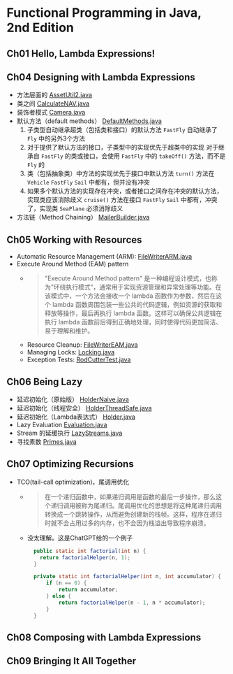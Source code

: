 # Functional Programming in Java, 2nd Edition

## Ch01 Hello, Lambda Expressions!


## Ch04 Designing with Lambda Expressions
- 方法层面的 [AssetUtil2.java](src/main/java/com/youngzy/book/fpij/ch04/AssetUtil2.java)
- 类之间 [CalculateNAV.java](src/main/java/com/youngzy/book/fpij/ch04/CalculateNAV.java)
- 装饰者模式 [Camera.java](src/main/java/com/youngzy/book/fpij/ch04/Camera.java)
- 默认方法（default methods） [DefaultMethods.java](src/main/java/com/youngzy/book/fpij/ch04/DefaultMethods.java)
  1. 子类型自动继承超类（包括类和接口）的默认方法
  `FastFly` 自动继承了 `Fly` 中的另外3个方法
  2. 对于提供了默认方法的接口，子类型中的实现优先于超类中的实现
  对于继承自 `FastFly` 的类或接口，会使用 `FastFly` 中的 `takeOff()` 方法，而不是 `Fly` 的
  3. 类（包括抽象类）中方法的实现优先于接口中默认方法
     `turn()` 方法在 `Vehicle` `FastFly` `Sail` 中都有，但并没有冲突
  4. 如果多个默认方法的实现存在冲突，或者接口之间存在冲突的默认方法，实现类应该消除歧义
     `cruise()` 方法在接口 `FastFly` `Sail` 中都有，冲突了，实现类 `SeaPlane` 必须消除歧义
- 方法链（Method Chaining） [MailerBuilder.java](src/main/java/com/youngzy/book/fpij/ch04/MailerBuilder.java)

## Ch05 Working with Resources
- Automatic Resource Management (ARM): [FileWriterARM.java](src/main/java/com/youngzy/book/fpij/ch05/FileWriterARM.java)
- Execute Around Method (EAM) pattern
  - > "Execute Around Method pattern" 是一种编程设计模式，也称为"环绕执行模式"，通常用于实现资源管理和异常处理等功能。在该模式中，一个方法会接收一个 lambda 函数作为参数，然后在这个 lambda 函数周围包装一些公共的代码逻辑，例如资源的获取和释放等操作，最后再执行 lambda 函数。这样可以确保公共逻辑在执行 lambda 函数前后得到正确地处理，同时使得代码更加简洁、易于理解和维护。
  - Resource Cleanup: [FileWriterEAM.java](src/main/java/com/youngzy/book/fpij/ch05/FileWriterEAM.java)
  - Managing Locks: [Locking.java](src/main/java/com/youngzy/book/fpij/ch05/Locking.java)
  - Exception Tests: [RodCutterTest.java](src/test/java/com/youngzy/book/fpij/ch05/RodCutterTest.java)

## Ch06 Being Lazy
- 延迟初始化（原始版） [HolderNaive.java](src/main/java/com/youngzy/book/fpij/ch06/HolderNaive.java)
- 延迟初始化（线程安全） [HolderThreadSafe.java](src/main/java/com/youngzy/book/fpij/ch06/HolderThreadSafe.java)
- 延迟初始化（Lambda表达式） [Holder.java](src/main/java/com/youngzy/book/fpij/ch06/Holder.java)
- Lazy Evaluation [Evaluation.java](src/main/java/com/youngzy/book/fpij/ch06/Evaluation.java)
- Stream 的延缓执行 [LazyStreams.java](src/main/java/com/youngzy/book/fpij/ch06/LazyStreams.java)
- 寻找素数 [Primes.java](src/main/java/com/youngzy/book/fpij/ch06/Primes.java)

## Ch07 Optimizing Recursions
- TCO(tail-call optimization)，尾调用优化
  - >在一个递归函数中，如果递归调用是函数的最后一步操作，那么这个递归调用被称为尾递归。尾调用优化的思想是将这种尾递归调用转换成一个跳转操作，从而避免创建新的栈帧。这样，程序在递归时就不会占用过多的内存，也不会因为栈溢出导致程序崩溃。
  - 没太理解。这是ChatGPT给的一个例子
    ```java
      public static int factorial(int n) {
        return factorialHelper(n, 1);
      }

      private static int factorialHelper(int n, int accumulator) {
          if (n == 0) {
              return accumulator;
          } else {
              return factorialHelper(n - 1, n * accumulator);
          }
      }
    ```

## Ch08 Composing with Lambda Expressions

## Ch09 Bringing It All Together
